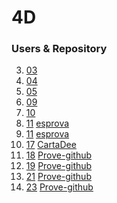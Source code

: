 # 4D

### Users & Repository 

03. [03](https://github.com/imlored) [](https://github.com/imlored/4D-BurdujaProve)
04. [04](https://github.com/coffeeilly) [](https://github.com/coffeeilly/4D-Prova)
05. [05](https://github.com/alfonsomela) [](https://github.com/alfonsomela/4D)
09. [09](https://github.com/irisgemi) [](https://github.com/irisgemi/4D_prova1)
10. [10](https://github.com/LlIris) [](https://github.com/LlIris/4D_10prova)
11. [11](https://github.com/vangoghdipinto) [esprova](https://github.com/vangoghdipinto/esprova)
13. [11](https://github.com/Geltrude9) [esprova](https://github.com/Geltrude9/4D)
17. [17](https://github.com/LastHub) [CartaDee](https://github.com/LastHub/CartaDee) 
18. [18](https://github.com/blackninja22) [Prove-github](https://github.com/blackninja22/Prove-github)
19. [19](https://github.com/mariano-scaldapiatti) [Prove-github](https://github.com/mariano-scaldapiatti/4d)
21. [21](https://github.com/vidottoalessandro21) [Prove-github](https://github.com/vidottoalessandro21/4DSA)
23. [23](https://github.com/manuelagnelli) [Prove-github](https://github.com/manuelagnelli/4D)
